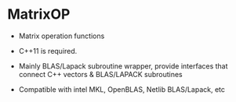 # MatrixOP

* Matrix operation functions

* C++11 is required. 

* Mainly BLAS/Lapack subroutine wrapper, provide interfaces that connect C++ vectors & BLAS/LAPACK subroutines

* Compatible with intel MKL, OpenBLAS, Netlib BLAS/Lapack, etc

